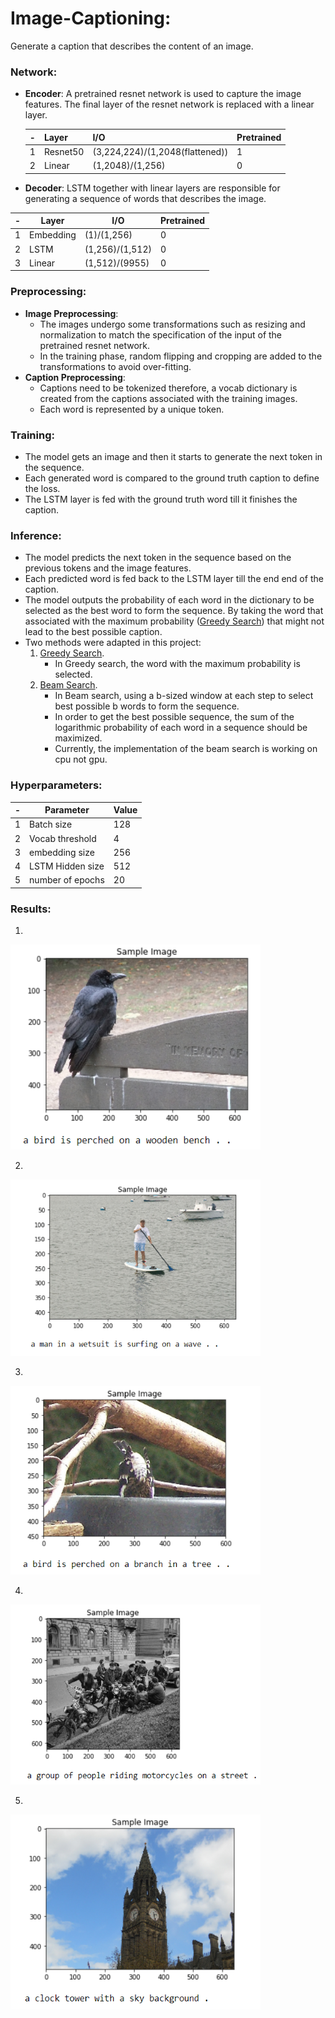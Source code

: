 # Image-Captioning:
Generate a caption that describes the content of an image.
### Network:
* **Encoder**:
A pretrained resnet network is used to capture the image features. The final layer of the resnet network is replaced with a linear layer.


  | - | Layer    | I/O                             | Pretrained |
  |---|----------|---------------------------------|------------|
  | 1 | Resnet50 | (3,224,224)/(1,2048(flattened)) | 1          |
  | 2 | Linear   | (1,2048)/(1,256)                | 0          |



* **Decoder**:
LSTM together with linear layers are responsible for generating a sequence of words that describes the image.


| - | Layer     | I/O             | Pretrained |
|---|-----------|-----------------|------------|
| 1 | Embedding | (1)/(1,256)     | 0          |
| 2 | LSTM      | (1,256)/(1,512) | 0          |
| 3 | Linear    | (1,512)/(9955)  | 0          |



### Preprocessing:

* **Image Preprocessing**:
  * The images undergo some transformations such as resizing and normalization to match the specification of the input of the pretrained resnet network.
  * In the training phase, random flipping and cropping are added to the transformations to avoid over-fitting.
* **Caption Preprocessing**:
  * Captions need to be tokenized therefore, a vocab dictionary is created from the captions associated with the training images.
  * Each word is represented by a unique token.  

### Training:
* The model gets an image and then it starts to generate the next token in the sequence.
* Each generated word is compared to the ground truth caption to define the loss.
* The LSTM layer is fed with the ground truth word till it finishes the caption.

### Inference:
* The model predicts the next token in the sequence based on the previous tokens and the image features.
* Each predicted word is fed back to the LSTM layer till the end end of the caption.
* The model outputs the probability of each word in the dictionary to be selected as the best word to form the sequence. By taking the word that associated with the maximum probability ([Greedy Search](https://en.wikipedia.org/wiki/Greedy_algorithm)) that might not lead to the best possible caption.
* Two methods were adapted in this project:
  1. [Greedy Search](https://en.wikipedia.org/wiki/Greedy_algorithm).
      * In Greedy search, the word with the maximum probability is selected.
  2. [Beam Search](https://youtu.be/RLWuzLLSIgw).
      * In Beam search, using a b-sized window at each step to select best possible b words to form the sequence.
      * In order to get the best possible sequence, the sum of the logarithmic probability of each word in a sequence should be maximized.
      * Currently, the implementation of the beam search is working on cpu not gpu.

### Hyperparameters:
| - | Parameter        | Value |
|---|------------------|-------|
| 1 | Batch size       | 128   |
| 2 | Vocab threshold  | 4     |
| 3 | embedding size   | 256   |
| 4 | LSTM Hidden size | 512   |
| 5 | number of epochs | 20    |

### Results:
1.

<img src="./images/test1.PNG" alt="drawing" width="400"/>

2.

<img src="./images/test2.PNG" alt="drawing" width="400"/>

3.

<img src="./images/test3.PNG" alt="drawing" width="400"/>

4.

<img src="./images/test4.PNG" alt="drawing" width="400"/>

5.

<img src="./images/test5.PNG" alt="drawing" width="400"/>

